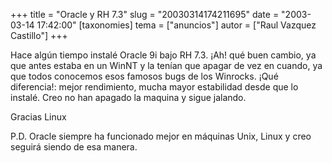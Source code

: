 +++
title = "Oracle y RH 7.3"
slug = "20030314174211695"
date = "2003-03-14 17:42:00"
[taxonomies]
tema = ["anuncios"]
autor = ["Raul Vazquez Castillo"]
+++

Hace algún tiempo instalé Oracle 9i bajo RH 7.3. ¡Ah! qué buen cambio,
ya que antes estaba en un WinNT y la tenían que apagar de vez en cuando,
ya que todos conocemos esos famosos bugs de los Winrocks. ¡Qué
diferencia!: mejor rendimiento, mucha mayor estabilidad desde que lo
instalé. Creo no han apagado la maquina y sigue jalando.

Gracias Linux

P.D. Oracle siempre ha funcionado mejor en máquinas Unix, Linux y creo
seguirá siendo de esa manera.

